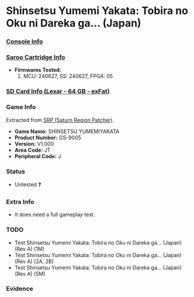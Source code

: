 # Shinsetsu Yumemi Yakata: Tobira no Oku ni Dareka ga... (Japan)

### [Console Info](../../../../Info/Consoles/VA13/README.md)

### [Saroo Cartridge Info](../../../../Info/Cartridges/GuangzhouSanStarOnlineShop/1.6/README.md)

- <b>Firmwares Tested:</b>
  1. MCU: 240627, SS: 240627, FPGA: 05

### [SD Card Info (Lexar - 64 GB - exFat)](../../../../Info/SdCards/Lexar/64GB/exfat/README.md)

### Game Info

Extracted from [SRP (Saturn Region Patcher)](https://segaxtreme.net/resources/saturn-region-patcher.81/download).

- <b>Game Name:</b> SHINSETSU YUMEMIYAKATA
- <b>Product Number:</b> GS-9005
- <b>Version:</b> V1.000
- <b>Area Code:</b> JT
- <b>Peripheral Code:</b> J

### Status

- Untested :question:

### Extra Info

- It does need a full gameplay test.

### TODO

- Test Shinsetsu Yumemi Yakata: Tobira no Oku ni Dareka ga... (Japan) (Rev A) (1M)
- Test Shinsetsu Yumemi Yakata: Tobira no Oku ni Dareka ga... (Japan) (Rev A) (2A, 2B)
- Test Shinsetsu Yumemi Yakata: Tobira no Oku ni Dareka ga... (Japan) (Rev A) (5M)

### Evidence

<!-- [![](https://img.youtube.com/vi/aRB4hv8FcpM/0.jpg)](https://www.youtube.com/watch?v=aRB4hv8FcpM) -->

